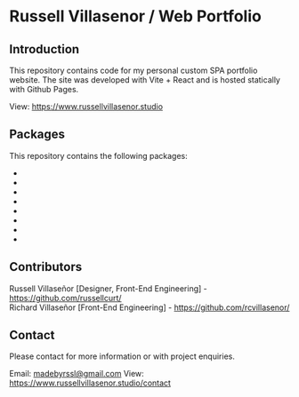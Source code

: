 # Russell Villasenor / Web Portfolio
## Introduction
This repository contains code for my personal custom SPA portfolio website. The site was developed with Vite + React and is hosted statically with Github Pages.

View:
https://www.russellvillasenor.studio

## Packages
This repository contains the following packages:

- [`framer-motion`]: "^10.16.4"
- [`react`]: "^18.2.0"
- [`react-dom`]: "^18.2.0"
- [`react-feather`]: "^2.0.10"
- [`react-lazy-load-image-component`]: "^1.6.0"
- [`react-router-dom`]: "^6.17.0"
- [`vite-plugin-svgr`]: "^4.1.0"
- [`gh-pages`]: "^6.0.0"

## Contributors
Russell Villaseñor [Designer, Front-End Engineering] - https://github.com/russellcurt/<br />
Richard Villaseñor [Front-End Engineering] - https://github.com/rcvillasenor/

## Contact
Please contact for more information or with project enquiries.

Email: madebyrssl@gmail.com
View: https://www.russellvillasenor.studio/contact